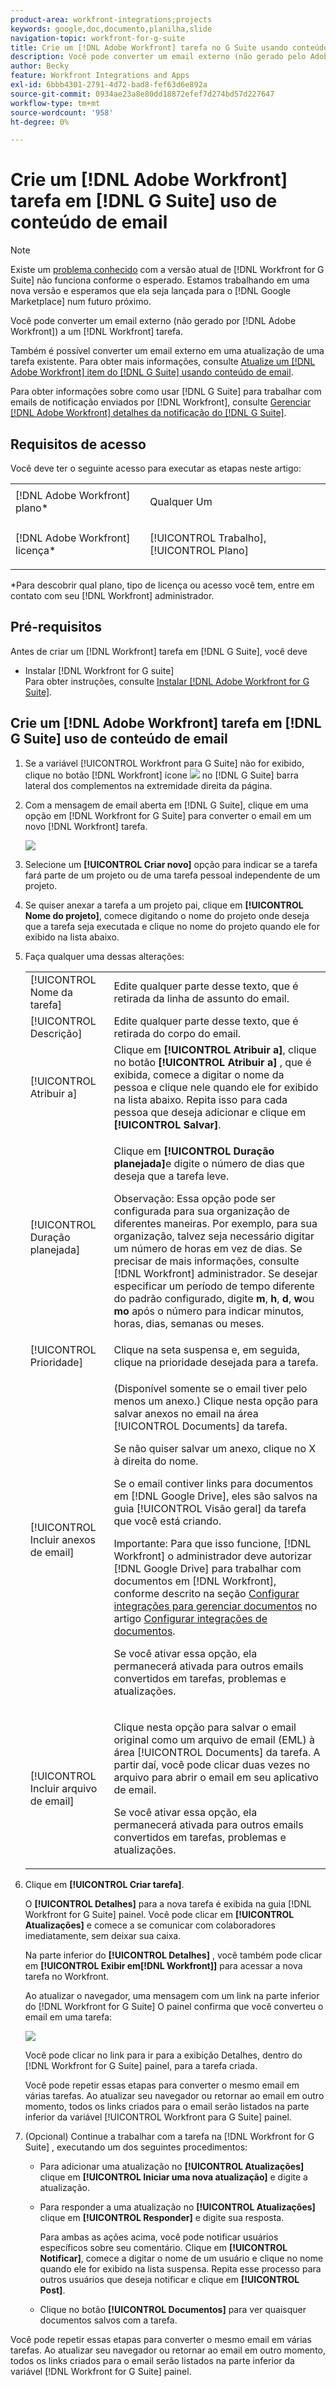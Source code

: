 ```yaml
---
product-area: workfront-integrations;projects
keywords: google,doc,documento,planilha,slide
navigation-topic: workfront-for-g-suite
title: Crie um [!DNL Adobe Workfront] tarefa no G Suite usando conteúdo de email
description: Você pode converter um email externo (não gerado pelo Adobe) [!DNL Workfront]) a uma tarefa do Workfront.
author: Becky
feature: Workfront Integrations and Apps
exl-id: 6bbb4301-2791-4d72-bad8-fef63d6e892a
source-git-commit: 0934ae23a8e80dd18872efef7d274bd57d227647
workflow-type: tm+mt
source-wordcount: '958'
ht-degree: 0%

---
```


# Crie um [!DNL Adobe Workfront] tarefa em [!DNL G Suite] uso de conteúdo de email

>[!NOTE]
>
>Existe um [problema conhecido](https://experienceleague.adobe.com/docs/workfront-known-issues/issues/new-workfront-experience/wf-current/wf-integrations-error-when-opening-wf-for-gsuite.html?lang=en) com a versão atual de [!DNL Workfront for G Suite] não funciona conforme o esperado. Estamos trabalhando em uma nova versão e esperamos que ela seja lançada para o [!DNL Google Marketplace] num futuro próximo.

Você pode converter um email externo (não gerado por [!DNL Adobe Workfront]) a um [!DNL Workfront] tarefa.

Também é possível converter um email externo em uma atualização de uma tarefa existente. Para obter mais informações, consulte [Atualize um [!DNL Adobe Workfront] item do [!DNL G Suite] usando conteúdo de email](../../workfront-integrations-and-apps/workfront-for-g-suite/update-wf-item-using-email-content.md).

Para obter informações sobre como usar [!DNL G Suite] para trabalhar com emails de notificação enviados por [!DNL Workfront], consulte [Gerenciar [!DNL Adobe Workfront] detalhes da notificação do [!DNL G Suite]](../../workfront-integrations-and-apps/workfront-for-g-suite/manage-wf-email-notification-details-in-gsuite.md).

## Requisitos de acesso

Você deve ter o seguinte acesso para executar as etapas neste artigo:

<table style="table-layout:auto"> 
 <col> 
 <col> 
 <tbody> 
  <tr> 
   <td role="rowheader">[!DNL Adobe Workfront] plano*</td> 
   <td> <p>Qualquer Um</p> </td> 
  </tr> 
  <tr> 
   <td role="rowheader">[!DNL Adobe Workfront] licença*</td> 
   <td> <p>[!UICONTROL Trabalho], [!UICONTROL Plano]</p> </td> 
  </tr> 
   </tbody> 
</table>

&#42;Para descobrir qual plano, tipo de licença ou acesso você tem, entre em contato com seu [!DNL Workfront] administrador.

## Pré-requisitos

Antes de criar um [!DNL Workfront] tarefa em [!DNL G Suite], você deve

* Instalar [!DNL Workfront for G suite]\
   Para obter instruções, consulte [Instalar [!DNL Adobe Workfront for G Suite]](../../workfront-integrations-and-apps/workfront-for-g-suite/install-workfront-for-gsuite.md).

## Crie um [!DNL Adobe Workfront] tarefa em [!DNL G Suite] uso de conteúdo de email

1. Se a variável [!UICONTROL Workfront para G Suite] não for exibido, clique no botão [!DNL Workfront] ícone ![](assets/wf-lion-icon.png) no [!DNL G Suite] barra lateral dos complementos na extremidade direita da página.
1. Com a mensagem de email aberta em [!DNL G Suite], clique em uma opção em [!DNL Workfront for G Suite] para converter o email em um novo [!DNL Workfront] tarefa.

   ![](assets/convert-email-task-issue-update.png)

1. Selecione um **[!UICONTROL Criar novo]** opção para indicar se a tarefa fará parte de um projeto ou de uma tarefa pessoal independente de um projeto.
1. Se quiser anexar a tarefa a um projeto pai, clique em **[!UICONTROL Nome do projeto]**, comece digitando o nome do projeto onde deseja que a tarefa seja executada e clique no nome do projeto quando ele for exibido na lista abaixo.
1. Faça qualquer uma dessas alterações:

   <table style="table-layout:auto"> 
    <col> 
    <col> 
    <tbody> 
     <tr> 
      <td role="rowheader">[!UICONTROL Nome da tarefa]</td> 
      <td>Edite qualquer parte desse texto, que é retirada da linha de assunto do email.</td> 
     </tr> 
     <tr> 
      <td role="rowheader">[!UICONTROL Descrição]</td> 
      <td>Edite qualquer parte desse texto, que é retirada do corpo do email.</td> 
     </tr> 
     <tr data-mc-conditions=""> 
      <td role="rowheader">[!UICONTROL Atribuir a]</td> 
      <td>Clique em <strong>[!UICONTROL Atribuir a]</strong>, clique no botão <strong>[!UICONTROL Atribuir a]</strong> , que é exibida, comece a digitar o nome da pessoa e clique nele quando ele for exibido na lista abaixo. Repita isso para cada pessoa que deseja adicionar e clique em <strong>[!UICONTROL Salvar]</strong>.</td> 
     </tr> 
     <tr data-mc-conditions=""> 
      <td role="rowheader">[!UICONTROL Duração planejada]</td> 
      <td> <p>Clique em <strong>[!UICONTROL Duração planejada]</strong>e digite o número de dias que deseja que a tarefa leve. </p> <p>Observação: Essa opção pode ser configurada para sua organização de diferentes maneiras. Por exemplo, para sua organização, talvez seja necessário digitar um número de horas em vez de dias. Se precisar de mais informações, consulte [!DNL Workfront] administrador. Se desejar especificar um período de tempo diferente do padrão configurado, digite <strong>m</strong>, <strong>h</strong>, <strong>d</strong>, <strong>w</strong>ou <strong>mo</strong> após o número para indicar minutos, horas, dias, semanas ou meses.</p> </td> 
     </tr> 
     <tr data-mc-conditions=""> 
      <td role="rowheader">[!UICONTROL Prioridade]</td> 
      <td>Clique na seta suspensa e, em seguida, clique na prioridade desejada para a tarefa.</td> 
     </tr> 
     <tr data-mc-conditions=""> 
      <td role="rowheader">[!UICONTROL Incluir anexos de email]</td> 
      <td> <p>(Disponível somente se o email tiver pelo menos um anexo.) Clique nesta opção para salvar anexos no email na área [!UICONTROL Documents] da tarefa. </p> <p>Se não quiser salvar um anexo, clique no X à direita do nome. </p> <p>Se o email contiver links para documentos em [!DNL Google Drive], eles são salvos na guia [!UICONTROL Visão geral] da tarefa que você está criando. </p> <p>Importante: Para que isso funcione, [!DNL Workfront] o administrador deve autorizar [!DNL Google Drive] para trabalhar com documentos em [!DNL Workfront], conforme descrito na seção <a href="../../administration-and-setup/configure-integrations/configure-document-integrations.md#configur" class="MCXref xref">Configurar integrações para gerenciar documentos</a> no artigo <a href="../../administration-and-setup/configure-integrations/configure-document-integrations.md" class="MCXref xref">Configurar integrações de documentos</a>.</p> <p>Se você ativar essa opção, ela permanecerá ativada para outros emails convertidos em tarefas, problemas e atualizações.</p> </td> 
     </tr> 
     <tr data-mc-conditions=""> 
      <td role="rowheader">[!UICONTROL Incluir arquivo de email]</td> 
      <td> <p>Clique nesta opção para salvar o email original como um arquivo de email (EML) <span>à área [!UICONTROL Documents]</span> da tarefa. A partir daí, você pode clicar duas vezes no arquivo para abrir o email em seu aplicativo de email.</p> <p>Se você ativar essa opção, ela permanecerá ativada para outros emails convertidos em tarefas, problemas e atualizações.</p> </td> 
     </tr> 
    </tbody> 
   </table>

1. Clique em **[!UICONTROL Criar tarefa]**.

   O **[!UICONTROL Detalhes]** para a nova tarefa é exibida na guia [!DNL Workfront for G Suite] painel. Você pode clicar em **[!UICONTROL Atualizações]** e comece a se comunicar com colaboradores imediatamente, sem deixar sua caixa.

   Na parte inferior do **[!UICONTROL Detalhes]** , você também pode clicar em **[!UICONTROL Exibir em[!DNL Workfront]]** para acessar a nova tarefa no Workfront.

   Ao atualizar o navegador, uma mensagem com um link na parte inferior do [!DNL Workfront for G Suite] O painel confirma que você converteu o email em uma tarefa:

   ![](assets/email-was-converted.png)

   Você pode clicar no link para ir para a exibição Detalhes, dentro do [!DNL Workfront for G Suite] painel, para a tarefa criada.

   Você pode repetir essas etapas para converter o mesmo email em várias tarefas. Ao atualizar seu navegador ou retornar ao email em outro momento, todos os links criados para o email serão listados na parte inferior da variável [!UICONTROL Workfront para G Suite] painel.

1. (Opcional) Continue a trabalhar com a tarefa na [!DNL Workfront for G Suite] , executando um dos seguintes procedimentos:

   * Para adicionar uma atualização no **[!UICONTROL Atualizações]** clique em **[!UICONTROL Iniciar uma nova atualização]** e digite a atualização.

   * Para responder a uma atualização no **[!UICONTROL Atualizações]** clique em **[!UICONTROL Responder]** e digite sua resposta.

      Para ambas as ações acima, você pode notificar usuários específicos sobre seu comentário. Clique em **[!UICONTROL Notificar]**, comece a digitar o nome de um usuário e clique no nome quando ele for exibido na lista suspensa. Repita esse processo para outros usuários que deseja notificar e clique em **[!UICONTROL Post]**.

   * Clique no botão **[!UICONTROL Documentos]** para ver quaisquer documentos salvos com a tarefa.

Você pode repetir essas etapas para converter o mesmo email em várias tarefas. Ao atualizar seu navegador ou retornar ao email em outro momento, todos os links criados para o email serão listados na parte inferior da variável [!DNL Workfront for G Suite] painel.
